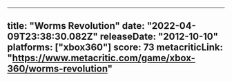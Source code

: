 
---
title: "Worms Revolution"
date: "2022-04-09T23:38:30.082Z"
releaseDate: "2012-10-10"
platforms: ["xbox360"]
score: 73
metacriticLink: "https://www.metacritic.com/game/xbox-360/worms-revolution"
---
